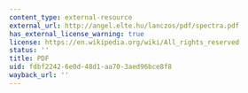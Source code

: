 ```yaml
---
content_type: external-resource
external_url: http://angel.elte.hu/lanczos/pdf/spectra.pdf
has_external_license_warning: true
license: https://en.wikipedia.org/wiki/All_rights_reserved
status: ''
title: PDF
uid: fdbf2242-6e0d-48d1-aa70-3aed96bce8f8
wayback_url: ''
---
```

